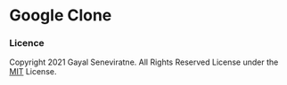 # Google Clone

### Licence

Copyright 2021 Gayal Seneviratne. All Rights Reserved
License under the [MIT](LICENSE.TXT) License.
